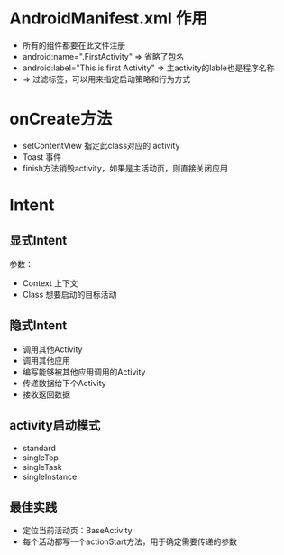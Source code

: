 # AndroidManifest.xml 作用
* 所有的组件都要在此文件注册
* android:name=".FirstActivity" => 省略了包名
* android:label="This is first Activity" => 主activity的lable也是程序名称
* <intent-filter> => 过滤标签，可以用来指定启动策略和行为方式

# onCreate方法
* setContentView 指定此class对应的 activity
* Toast 事件
* finish方法销毁activity，如果是主活动页，则直接关闭应用

# Intent

## 显式Intent
参数：
* Context 上下文
* Class 想要启动的目标活动

## 隐式Intent

* 调用其他Activity
* 调用其他应用
* 编写能够被其他应用调用的Activity
* 传递数据给下个Activity
* 接收返回数据

## activity启动模式

* standard
* singleTop
* singleTask
* singleInstance

## 最佳实践

* 定位当前活动页：BaseActivity
* 每个活动都写一个actionStart方法，用于确定需要传递的参数






